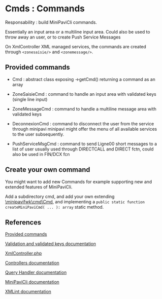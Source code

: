 # Cmds : Commands

Responsability : build MiniPaviCli commands.

Essentially an input area or a multiline input area.
Could also be used to throw away an user, or to create Push Service Messages

On XmlController XML managed services, the commands are created through `<zonesaisie/>` and `<zonemessage/>`.


## Provided commands

- Cmd : abstract class exposing ->getCmd() returning a command as an array

- ZoneSaisieCmd : command to handle an input area with validated keys (single line input)

- ZoneMessageCmd : command to handle a multiline message area with validated keys

- DeconnexionCmd : command to disconnect the user from the service through minipavi
  minipavi might offer the menu of all available services to the user subsequently.

- PushServiceMsgCmd : command to send Ligne00 short messages to a list of user
  usually used through DIRECTCALL and DIRECT fctn, could also be used in FIN/DCX fcn


## Create your own command
You might want to add new Commands for example supporting new and extended features of MiniPaviCli.

Add a subdirectory cmd, and add your own extending [\minipavifwk\cmd\Cmd](../../src/cmd/Cmd.php), and implementing a `public static function createMiniPaviCmd( ... ): array` static method.


## References

[Provided commands](../../src/cmd/)

[Validation and validated keys documentation](./Validation.md)

[XmlController.php](../../src/controllers/XmlController.php)

[Controllers documentation](./Controllers.md)

[Query Handler documentation](./Query-handler.md)

[MiniPaviCli documentation](https://github.com/ludosevilla/minipaviCli/blob/main/MiniPaviCli-doc.pdf)

[XMLint documentation](https://raw.githubusercontent.com/ludosevilla/minipaviCli/master/XMLint/XMLint-doc.pdf)
